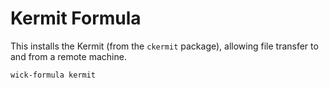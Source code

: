 Kermit Formula
==============

This installs the Kermit (from the `ckermit` package), allowing file transfer to and from a remote machine.

    wick-formula kermit
